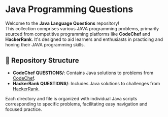 # Java Programming Questions

Welcome to the **Java Language Questions** repository!  
This collection comprises various JAVA programming problems, primarily sourced from competitive programming platforms like **CodeChef** and **HackerRank**. It's designed to aid learners and enthusiasts in practicing and honing their JAVA programming skills.

## 📁 Repository Structure

- **CodeChef QUESTIONS/**: Contains Java solutions to problems from [CodeChef](https://www.codechef.com/).
- **HackerRank QUESTIONS/**: Includes Java solutions to challenges from [HackerRank](https://www.hackerrank.com/).

Each directory and file is organized with individual Java scripts corresponding to specific problems, facilitating easy navigation and focused practice.
